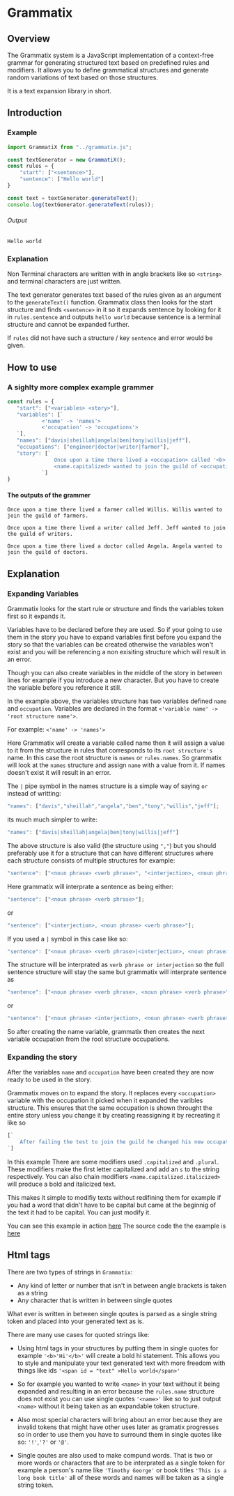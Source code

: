 # Grammatix

## Overview

The Grammatix system is a JavaScript implementation of a context-free grammar for generating structured text based on predefined rules and modifiers. It allows you to define grammatical structures and generate random variations of text based on those structures.

It is a text expansion library in short.

## Introduction

### Example

```Javascript
import GrammatiX from "../grammatix.js";

const textGenerator = new GrammatiX();
const rules = {
    "start": ["<sentence>"],
    "sentence": ["Hello world"]
}

const text = textGenerator.generateText();
console.log(textGenerator.generateText(rules));
```
###### Output
```Text
Hello world
```
### Explanation
Non Terminal characters are written with in angle brackets like so `<string>` and terminal characters are just written.

The text generator generates text based of the rules given as an argument to the `generateText()` function.
Grammatix class then looks for the start structure and finds `<sentence>` in it so it expands sentence by looking for it in `rules.sentence` and outputs `hello world` because sentence is a terminal structure and cannot be expanded further.

If `rules` did not have such a structure / key `sentence` and error would be given.

## How to use

### A sighlty more complex example grammer

 ```Javascript
const rules = {
    "start": ["<variables> <story>"],
    "variables": [`
            <'name' -> 'names'>
            <'occupation' -> 'occupations'>
    `],
    "names": ["davis|sheillah|angela|ben|tony|willis|jeff"],
    "occupations": ["engineer|doctor|writer|farmer"],
    "story": [`
                Once upon a time there lived a <occupation> called '<b>'<name.capitalized>'</b>'.
                <name.capitalized> wanted to join the guild of <occupation.plural>.
            `]
}
 ```

 #### The outputs of the grammer
 ```Text
Once upon a time there lived a farmer called Willis. Willis wanted to join the guild of farmers.

Once upon a time there lived a writer called Jeff. Jeff wanted to join the guild of writers.

Once upon a time there lived a doctor called Angela. Angela wanted to join the guild of doctors.
 ```

## Explanation

### Expanding Variables

Grammatix looks for the start rule or structure and finds the variables token first so it expands it.

Variables have to be declared before they are used. So if your going to use them in the story you have to expand variables first before you expand the story so that the variables can be created otherwise the variables won't exist and you will be referencing a non exisiting structure which will result in an error.

Though you can also create variables in the middle of the story in between lines for example if you introduce a new character. But you have to create the variable before you reference it still.

In the example above, the variables structure has two variables defined `name` and `occupation`.
Variables are declared in the format `<'variable name' -> 'root structure name'>`.

For example:
`<'name' -> 'names'>`

Here Grammatix will create a variable called name then it will assign a value to it from the structure in rules
that corresponds to its `root structure's` name. In this case the root structure is `names` or `rules.names`.
So grammatix will look at the `names` structure and assign `name` with a value from it. If names doesn't exist it will result in an error.

The `|` pipe symbol in the names structure is a simple way of saying `or` instead of writting:
```Javascript
"names": ["davis","sheillah","angela","ben","tony","willis","jeff"];
```
its much much simpler to write:
```Javascript
"names": ["davis|sheillah|angela|ben|tony|willis|jeff"]
```

The above structure is also valid (the structure using `","`)  but you should preferably use it for a structure that can have different structures where each structure consists of multiple structures for example:

```Javascript
"sentence": ["<noun phrase> <verb phrase>", "<interjection>, <noun phrase> <verb phrase>"];
```

Here grammatix will interprate a sentence as being either:
```Javascript
"sentence": ["<noun phrase> <verb phrase>"];
```
or
```Javascript
"sentence": ["<interjection>, <noun phrase> <verb phrase>"];
```

If you used a `|` symbol in this case like so:

```Javascript
"sentence": ["<noun phrase> <verb phrase>|<interjection>, <noun phrase> <verb phrase>"];
```

The structure will be interprated as `verb phrase or interjection` so the full sentence structure will stay the same but grammatix will interprate sentence as

```Javascript
"sentence": ["<noun phrase> <verb phrase>, <noun phrase> <verb phrase>"];
```
or 
```Javascript
"sentence": ["<noun phrase> <interjection>, <noun phrase> <verb phrase>"];
```

So after creating the name variable, grammatix then creates the next variable occupation from the root structure occupations.

### Expanding the story

After the variables `name` and `occupation` have been created they are now ready to be used in the story.

Grammatix moves on to expand the story. It replaces every `<occupation>` variable with the occupation it picked when it expanded the varibles structure. This ensures that the same occupation is shown throught the entire story unless you change it by creating reassigning it by recreating it like so 

```Javascript
[`
    After failing the test to join the guild he changed his new occupation to <'occupation' -> 'occupations'> <occupation>.
`]
```

In this example There are some modifiers used `.capitalized` and `.plural`. These modifiers make the first letter capitalized and add an `s` to the string respectively. You can also chain modifiers `<name.capitalized.italicized>` will produce a bold and italicized text. 

This makes it simple to modifiy texts without redifining them for example if you had a word that didn't have to be capital but came at the beginnig of the text it had to be capital. You can just modify it.

You can see this example in action [here](https://studio-0m0g1.github.io/cfg/examples/cfg1/cfg.html)
The source code the the example is [here](https://github.com/studio-0m0g1/cfg/blob/main/examples/cfg1/main.js)

## Html tags

There are two types of strings in `Grammatix`:

- Any kind of letter or number that isn't in between angle brackets is taken as a string
- Any character that is written in between single quotes

What ever is written in between single qoutes is parsed as a single string token and placed into your generated text as is.

There are many use cases for quoted strings like:

- Using html tags in your structures by putting them in single quotes for example `'<b>'Hi'</b>'` will create a bold hi statement. This allows you to style and manipulate your text generated text with more freedom with things like ids `'<span id = "text" >Hello world</span>'`

- So for example you wanted to write `<name>` in your text without it being expanded and resulting in an error because the `rules.name` structure does not exist you can use single quotes `'<name>'` like so to just output `<name>` without it being taken as an expandable token structure.

- Also most special characters will bring about an error because they are invalid tokens that might have other uses later as gramatix progresses so in order to use them you have to surround them in single quotes like so: `'!'`,`'?'` or `'@'`.

- Single qoutes are also used to make compund words. That is two or more words or characters that are to be interprated as a single token for example a person's name like `'Timothy George'` or book titles `'This is a long book title'` all of these words and names will be taken as a single string token.